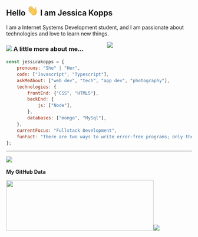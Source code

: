 <h2> Hello <img src="https://raw.githubusercontent.com/ABSphreak/ABSphreak/master/gifs/Hi.gif" width="30px"> I am Jessica Kopps </h2>

I am a Internet Systems Development student, and I am passionate about technologies and love to learn new things.


<img align='right' src="ttps://giphy.com/embed/4XXo8A7CIW1lZGgdhm" width="230">


### <img src="https://giphy.com/embed/aT8qmIcoyPQ1EeB9DK" width="50"> A little more about me...  

```javascript
const jessicakopps = {
    pronouns: "She" | "Her",
    code: ["Javascript", "Typescript"],
    askMeAbout: ["web dev", "tech", "app dev", "photography"],
    technologies: {
        frontEnd: {"CSS", "HTML5"},        
        backEnd: {
            js: ["Node"],
        },        
        databases: ["mongo", "MySql"],
    },
    currentFocus: "Fullstack Development",
    funFact: "There are two ways to write error-free programs; only the third one works  - Alan J. Perlis"
};
```

---

![](https://komarev.com/ghpvc/?username=jessicakopps)

**My GitHub Data** 

<a href="https://github.com/jessicakopps"><img height="137px" width="400em" src="https://github-readme-stats.vercel.app/api?username=jessicakopps&hide_title=true&hide_border=true&show_icons=true&include_all_commits=true&count_private=true&line_height=26&text_color=000&icon_color=000&bg_color=0,ea6161,ffc64d,fffc4d,52fa5a&theme=graywhite" /><!-- wi*quL3fcV --><img height="137px" src="https://github-readme-stats.vercel.app/api/top-langs/?username=jessicakopps&hide_title=true&hide_border=true&layout=compact&langs_count=6&exclude_repo=comp426,Redventures-Movie-Quotes&text_color=000&icon_color=fff&bg_color=0,52fa5a,4dfcff,c64dff&theme=graywhite" /></a>

